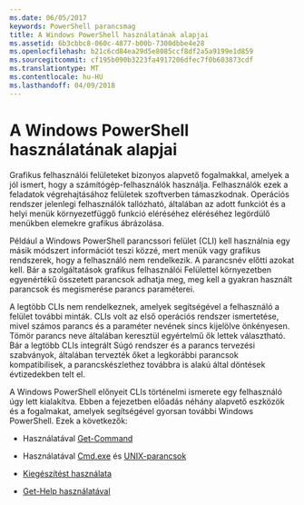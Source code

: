 ```yaml
---
ms.date: 06/05/2017
keywords: PowerShell parancsmag
title: A Windows PowerShell használatának alapjai
ms.assetid: 6b3cbbc8-060c-4877-b00b-7300dbbe4e28
ms.openlocfilehash: b21c6cd84ea29d5e8085ccf8df2a5a9199e1d859
ms.sourcegitcommit: cf195b090b3223fa4917206dfec7f0b603873cdf
ms.translationtype: MT
ms.contentlocale: hu-HU
ms.lasthandoff: 04/09/2018
---
```

# <a name="windows-powershell-basics"></a>A Windows PowerShell használatának alapjai
Grafikus felhasználói felületeket bizonyos alapvető fogalmakkal, amelyek a jól ismert, hogy a számítógép-felhasználók használja. Felhasználók ezek a feladatok végrehajtásához felületek szoftverben támaszkodnak. Operációs rendszer jelenlegi felhasználók tallózható, általában az adott funkciót és a helyi menük környezetfüggő funkció eléréséhez eléréséhez legördülő menükben elemekre grafikus ábrázolása.

Például a Windows PowerShell parancssori felület (CLI) kell használnia egy másik módszert információt teszi közzé, mert menük vagy grafikus rendszerek, hogy a felhasználó nem rendelkezik. A parancsnév előtti azokat kell. Bár a szolgáltatások grafikus felhasználói Felülettel környezetben egyenértékű összetett parancsok adhatja meg, meg kell a gyakran használt parancsok és megismerése parancs paraméterei.

A legtöbb CLIs nem rendelkeznek, amelyek segítségével a felhasználó a felület további minták. CLIs volt az első operációs rendszer ismertetése, mivel számos parancs és a paraméter nevének sincs kijelölve önkényesen. Tömör parancs neve általában keresztül egyértelmű ők lettek választható. Bár a legtöbb CLIs integrált Súgó rendszer és a parancs tervezési szabványok, általában tervezték őket a legkorábbi parancsok kompatibilisek, a parancskészlethez továbbra is alakú által döntések évtizedekben telt el.

A Windows PowerShell előnyeit CLIs történelmi ismerete egy felhasználó úgy lett kialakítva. Ebben a fejezetben előadás néhány alapvető eszközök és a fogalmakat, amelyek segítségével gyorsan további Windows PowerShell. Ezek a következők:

- Használatával [Get-Command](/powershell/module/Microsoft.PowerShell.Core/get-command)

- Használatával [Cmd.exe](/windows-server/administration/windows-commands/cmd) és [UNIX-parancsok](/windows/wsl/reference)

- [Kiegészítést használata](../../core-powershell/console/using-tab-expansion.md)

- [Get-Help használatával](./getting-detailed-help-information.md)